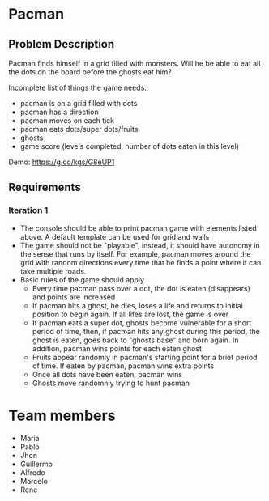 # Pacman

## Problem Description
Pacman finds himself in a grid filled with monsters. Will he be able to eat all the dots on the board before the ghosts eat him?

Incomplete list of things the game needs:

- pacman is on a grid filled with dots
- pacman has a direction
- pacman moves on each tick
- pacman eats dots/super dots/fruits
- ghosts
- game score (levels completed, number of dots eaten in this level)

Demo: https://g.co/kgs/G8eUP1

## Requirements

### Iteration 1
- The console should be able to print pacman game with elements listed above. A default template can be used for grid and walls
- The game should not be "playable", instead, it should have autonomy in the sense that runs by itself. For example, pacman moves around the grid with random directions every time that he finds a point where it can take multiple roads.
- Basic rules of the game should apply
    - Every time pacman pass over a dot, the dot is eaten (disappears) and points are increased
    - If pacman hits a ghost, he dies, loses a life and returns to initial position to begin again. If all lifes are lost, the game is over
    - If pacman eats a super dot, ghosts become vulnerable for a short period of time, then, if pacman hits any ghost during this period, the ghost is eaten, goes back to "ghosts base" and born again. In addition, pacman wins points for each eaten ghost
    - Fruits appear randomly in pacman's starting point for a brief period of time. If eaten by pacman, pacman wins extra points
    - Once all dots have been eaten, pacman wins
    - Ghosts move randomnly trying to hunt pacman

# Team members
- Maria
- Pablo
- Jhon
- Guillermo
- Alfredo
- Marcelo
- Rene